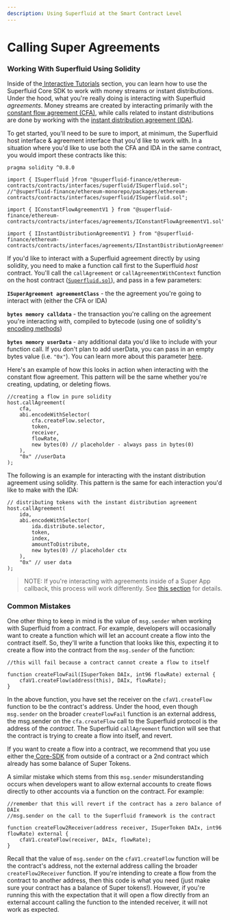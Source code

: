 ```yaml
---
description: Using Superfluid at the Smart Contract Level
---
```


# Calling Super Agreements

### Working With Superfluid Using Solidity

Inside of the[ Interactive Tutorials](broken-reference) section, you can learn how to use the Superfluid Core SDK to work with money streams or instant distributions. Under the hood, what you're really doing is interacting with Superfluid _agreements_. Money streams are created by interacting primarily with the [constant flow agreement (CFA)](https://github.com/superfluid-finance/protocol-monorepo/blob/dev/packages/ethereum-contracts/contracts/agreements/ConstantFlowAgreementV1.sol), while calls related to instant distributions are done by working with the [instant distribution agreement (IDA)](https://github.com/superfluid-finance/protocol-monorepo/blob/dev/packages/ethereum-contracts/contracts/agreements/InstantDistributionAgreementV1.sol).

To get started, you'll need to be sure to import, at minimum, the Superfluid host interface & agreement interface that you'd like to work with. In a situation where you'd like to use both the CFA and IDA in the same contract, you would import these contracts like this:

```
pragma solidity ^0.8.0

import { ISuperfluid }from "@superfluid-finance/ethereum-contracts/contracts/interfaces/superfluid/ISuperfluid.sol"; //"@superfluid-finance/ethereum-monorepo/packages/ethereum-contracts/contracts/interfaces/superfluid/ISuperfluid.sol";

import { IConstantFlowAgreementV1 } from "@superfluid-finance/ethereum-contracts/contracts/interfaces/agreements/IConstantFlowAgreementV1.sol";

import { IInstantDistributionAgreementV1 } from "@superfluid-finance/ethereum-contracts/contracts/interfaces/agreements/IInstantDistributionAgreementV1.sol";
```

If you'd like to interact with a Superfluid agreement directly by using solidity, you need to make a function call first to the Superfluid _host_ contract. You'll call the `callAgreement` or `callAgreementWithContext` function on the host contract ([`Superfluid.sol`](https://github.com/superfluid-finance/protocol-monorepo/blob/dev/packages/ethereum-contracts/contracts/superfluid/Superfluid.sol)), and pass in a few parameters:

**`ISuperAgreement agreementClass`** - the the agreement you're going to interact with (either the CFA or IDA)

**`bytes memory calldata`** - the transaction you're calling on the agreement you're interacting with, compiled to bytecode (using one of solidity's [encoding methods](https://docs.soliditylang.org/en/v0.8.10/abi-spec.html#argument-encoding))

**`bytes memory userData`** - any additional data you'd like to include with your function call. If you don't plan to add userData, you can pass in an empty bytes value (i.e. `"0x"`). You can learn more about this parameter [here](../super-apps/user-data/).

Here's an example of how this looks in action when interacting with the constant flow agreement. This pattern will be the same whether you're creating, updating, or deleting flows.

```
//creating a flow in pure solidity
host.callAgreement(
    cfa,
    abi.encodeWithSelector(
        cfa.createFlow.selector,
        token,
        receiver,
        flowRate,
        new bytes(0) // placeholder - always pass in bytes(0)
    ),
    "0x" //userData
);
```

The following is an example for interacting with the instant distribution agreement using solidity. This pattern is the same for each interaction you'd like to make with the IDA:

```
// distributing tokens with the instant distribution agreement
host.callAgreement(
    ida,
    abi.encodeWithSelector(
        ida.distribute.selector,
        token,
        index,
        amountToDistribute,
        new bytes(0) // placeholder ctx
    ),
    "0x" // user data
);
```

> NOTE: If you're interacting with agreements inside of a Super App callback, this process will work differently. See [this section](../super-apps/super-app-callbacks/calling-agreements-in-super-apps.md) for details.

### Common Mistakes

One other thing to keep in mind is the value of `msg.sender` when working with Superfluid from a contract. For example, developers will occasionally want to create a function which will let an account create a flow into the contract itself. So, they'll write a function that looks like this, expecting it to create a flow into the contract from the `msg.sender` of the function:

```
//this will fail because a contract cannot create a flow to itself

function createFlowFail(ISuperToken DAIx, int96 flowRate) external {
    cfaV1.createFlow(address(this), DAIx, flowRate);
}
```

In the above function, you have set the receiver on the `cfaV1.createFlow` function to be the contract's address. Under the hood, even though `msg.sender` on the broader `createFlowFail` function is an external address, the msg.sender on the `cfa.createFlow` call to the Superfluid protocol is the address of the _contract_. The Superfluid `callAgreement` function will see that the contract is trying to create a flow into itself, and revert.

If you want to create a flow into a contract, we recommend that you use either the[ Core-SDK](../constant-flow-agreement-cfa/money-streaming-1.md) from outside of a contract or a 2nd contract which already has some balance of Super Tokens.

A similar mistake which stems from this `msg.sender` misunderstanding occurs when developers want to allow external accounts to create flows directly to other accounts via a function on the contract. For example:

```
//remember that this will revert if the contract has a zero balance of DAIx
//msg.sender on the call to the Superfluid framework is the contract

function createFlow2Receiver(address receiver, ISuperToken DAIx, int96 flowRate) external {
    cfaV1.createFlow(receiver, DAIx, flowRate);
}
```

Recall that the value of `msg.sender` on the `cfaV1.createFlow` function will be the contract's address, not the external address calling the broader `createFlow2Receiver` function. If you're intending to create a flow from the contract to another address, then this code is what you need (just make sure your contract has a balance of Super tokens!). However, if you're running this with the expectation that it will open a flow directly from an external account calling the function to the intended receiver, it will not work as expected.
